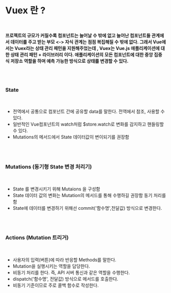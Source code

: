 # Vuex 란 ?

<br>

**프로젝트의 규모가 커질수록 컴포넌트는 늘어날 수 밖에 없고 늘어난 컴포넌트들 관계에서 데이터를 주고 받는 부모 <-> 자식 관계는 점점 복집해질 수 밖에 없다.
그래서 Vue에서는 Vuex라는 상태 관리 패턴을 지원해주었는데 , Vuex는 Vue.js 애플리케이션에 대한 상태 관리 패턴 + 라이브러리 이다.
애플리케이션의 모든 컴포넌트에 대한 중앙 집중식 저장소 역할을 하며 예측 가능한 방식으로 상태를 변경할 수 있다.**

<br>
<br>

### State

<br>

- 전역에서 공통으로 컴포넌트 간에 공유할 data를 말한다. 전역에서 참조, 사용할 수 있다.
- 일반적인 Vue컴포넌트의 watch처럼 $store.watch로 변화를 감지하고 핸들링할 수 있다.
- Mutations의 메서드에서 State 데이터값이 변이되기를 권장함

 <br>
<br>

### Mutations (동기형 State 변경 처리기)

<br>

- State 를 변경시키기 위해 Mutaions 을 구성함
- State 데이터 값의 변화는 Mutation의 메서드를 통해 수행하길 권장함
  동기 처리를 함
- State에 데이터를 변경하기 위해선 commit('함수명',전달값) 방식으로 변경한다.

 <br>
<br>

### Actions (Mutation 트리거)

<br>

- 사용자의 입력(버튼)에 따라 반응할 Methods를 말한다.
- Mutation을 실행시키는 역할을 담당한다.
- 비동기 처리를 한다. 즉, API 서버 통신과 같은 역할을 수행한다.
- dispatch('함수명', 전달값) 방식으로 메서드를 호출한다.
- 비동기 기준이므로 주로 콜백 함수로 작성한다.
